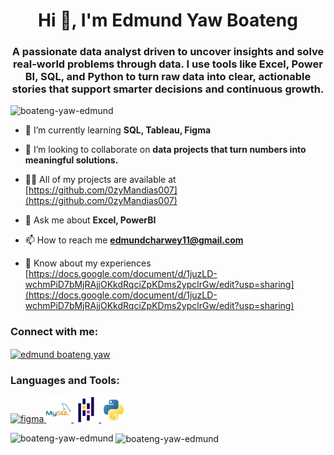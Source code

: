 <h1 align="center">Hi 👋, I'm Edmund Yaw Boateng</h1>
<h3 align="center">A passionate data analyst driven to uncover insights and solve real-world problems through data. I use tools like Excel, Power BI, SQL, and Python to turn raw data into clear, actionable stories that support smarter decisions and continuous growth.</h3>

<p align="left"> <img src="https://komarev.com/ghpvc/?username=boateng-yaw-edmund&label=Profile%20views&color=0e75b6&style=flat" alt="boateng-yaw-edmund" /> </p>

- 🌱 I’m currently learning **SQL, Tableau, Figma**

- 👯 I’m looking to collaborate on **data projects that turn numbers into meaningful solutions.**

- 👨‍💻 All of my projects are available at [https://github.com/0zyMandias007](https://github.com/0zyMandias007)

- 💬 Ask me about **Excel, PowerBI**

- 📫 How to reach me **edmundcharwey11@gmail.com**

- 📄 Know about my experiences [https://docs.google.com/document/d/1juzLD-wchmPiD7bMjRAjjOKkdRqciZpKDms2ypclrGw/edit?usp=sharing](https://docs.google.com/document/d/1juzLD-wchmPiD7bMjRAjjOKkdRqciZpKDms2ypclrGw/edit?usp=sharing)

<h3 align="left">Connect with me:</h3>
<p align="left">
<a href="https://linkedin.com/in/edmund boateng yaw" target="blank"><img align="center" src="https://raw.githubusercontent.com/rahuldkjain/github-profile-readme-generator/master/src/images/icons/Social/linked-in-alt.svg" alt="edmund boateng yaw" height="30" width="40" /></a>
</p>

<h3 align="left">Languages and Tools:</h3>
<p align="left"> <a href="https://www.figma.com/" target="_blank" rel="noreferrer"> <img src="https://www.vectorlogo.zone/logos/figma/figma-icon.svg" alt="figma" width="40" height="40"/> </a> <a href="https://www.mysql.com/" target="_blank" rel="noreferrer"> <img src="https://raw.githubusercontent.com/devicons/devicon/master/icons/mysql/mysql-original-wordmark.svg" alt="mysql" width="40" height="40"/> </a> <a href="https://pandas.pydata.org/" target="_blank" rel="noreferrer"> <img src="https://raw.githubusercontent.com/devicons/devicon/2ae2a900d2f041da66e950e4d48052658d850630/icons/pandas/pandas-original.svg" alt="pandas" width="40" height="40"/> </a> <a href="https://www.python.org" target="_blank" rel="noreferrer"> <img src="https://raw.githubusercontent.com/devicons/devicon/master/icons/python/python-original.svg" alt="python" width="40" height="40"/> </a> </p>

<p><img align="left" src="https://github-readme-stats.vercel.app/api/top-langs?username=boateng-yaw-edmund&show_icons=true&locale=en&layout=compact" alt="boateng-yaw-edmund" /></p>

<p>&nbsp;<img align="center" src="https://github-readme-stats.vercel.app/api?username=boateng-yaw-edmund&show_icons=true&locale=en" alt="boateng-yaw-edmund" /></p>
